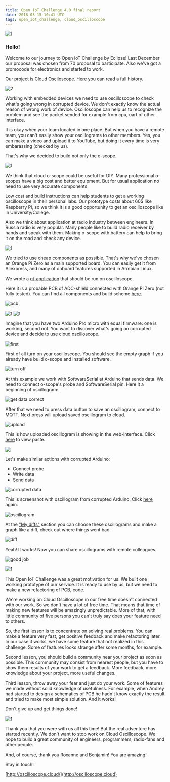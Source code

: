 ```yaml
---
title: Open IoT Challenge 4.0 final report 
date: 2018-03-15 10:41 UTC
tags: open_iot_challenge, cloud_oscilloscope
---
```


![1](https://dronov.net/images/osc/1.png)

### Hello! 

Welcome to our journey to Open IoT Challenge by Eclipse! Last December our proposal was chosen 
from 70 proposal to participate. Also we've got a promocode for electronics and started to work.

Our project is Cloud Osciloscope. [Here](https://dronov.net/2017/11/17/we-make-an-open-source-cloud-oscilloscope.html) you can read a full history. 

![2](https://dronov.net/images/osc/2.png)

Working with embedded devices we need to use oscilloscope to check what's going wrong in corrupted device. We don't exactly know the actual reason 
of wrong work of device. Oscilloscope can help us to recognize the problem and see the packet sended for example from cpu, uart of other interface.

It is okay when your team located in one place. But when you have a remote team, you can't easily show your oscillograms to other members. 
Yes, you can make a video and upload it to YouTube, but doing it every time is very embarassing (checked by us). 

That's why we decided to build not only the o-scope.  

![1](https://dronov.net/images/osc/3.png)

We think that cloud o-scope could be useful for DIY. Many professional o-scopes have a big cost and better equipment. But for usual application
no need to use very accurate components. 

Low cost and build instructions can help students to get a working oscilloscope in their personal labs. Our prototype costs about 60$ like Raspberry Pi, so we think
it is a good opportunity to get an oscilloscope like in University/College. 

Also we think about application at radio industry between engineers. In Russia radio is very popular. Many people like to build radio receiver by hands and speak with them.
Making o-scope with battery can help to bring it on the road and check any device.  

![1](https://dronov.net/images/osc/4.png)

We tried to use cheap components as possible. That's why we've chosen an Orange Pi Zero as a main supported board. You can easily get it from Aliexpress, 
and many of onboard features supported in Armbian Linux. 

We wrote a [qt-application](https://gitlab.com/cloud-oscilloscope/qtloscope) that should be run on oscilloscope.

Here it is a probable PCB of ADC-shield connected with Orange Pi Zero (not fully tested). You can find all components and build scheme [here](https://dronov.net/2018/03/13/build-scheme.html).

![pcb](https://dronov.net/images/osc/oscill.jpg)

![1](https://dronov.net/images/osc/5.png)
![1](https://dronov.net/images/osc/6.png)

Imagine that you have two Arduino Pro micro with equal firmware: one is working, second not. You want to discover what's going on corrupted device and decide to use cloud oscilloscope. 

![first](https://media.giphy.com/media/1dLjRzvGVvfOcqjPbo/giphy.gif)

First of all turn on your oscilloscope. You should see the empty graph if you already have build o-scope and installed software.

![turn off](https://media.giphy.com/media/lJLRG19Fb4YDYAQBNL/giphy.gif) 

At this example we work with SoftwareSerial at Arduino that sends data. We need to connect o-scope's probe and SoftwareSerial pin. Here it a beginning of oscillogram:

![get data correct](https://media.giphy.com/media/mByxRfYvvG1CCAf8Zh/giphy.gif)

After that we need to press data button to save an oscillogram, connect to MQTT. Next press will upload saved oscillogram to cloud.

![upload](https://media.giphy.com/media/IkliV04dN44qwuGDsP/giphy.gif)

This is how uploaded oscillogram is showing in the web-interface. Click [here](http://oscilloscope.cloud/pastes/k59nzgiqejzcibz555w4aw) to view paste.

![](http://joxi.ru/12MjVZDfMjKnzA.png)

Let's make similar actions with corrupted Arduino: 

- Connect probe
- Write data
- Send data

![corrupted data](https://media.giphy.com/media/nEMIMhWm76FdG8ZSBr/giphy.gif)

This is screenshot with oscillogram from corrupted Arduino. Click [here](http://oscilloscope.cloud/pastes/mvqpgvirqentue-mgmokzq) again.

![oscillogram](http://dl4.joxi.net/drive/2018/03/15/0010/1401/693625/25/b93073164b.png)

At the ["My diffs"](http://oscilloscope.cloud/raw_diffs) section you can choose these oscillograms and make a graph like a diff, check out where things went bad.

![diff](http://joxi.ru/V2VKGdBfx3a0oA.png)


Yeah! It works! Now you can share oscillograms with remote colleagues.  

![good job](https://i.imgflip.com/26fugw.gif)

![1](https://dronov.net/images/osc/7.png)

This Open IoT Challenge was a great motivation for us. We built one working prototype of our service. It is ready to use by us, but we need 
to make a new refactoring of PCB, code. 

We're working on Cloud Oscilloscope in our free time doesn't connected with our work. So we don't have a lot of free time. That means 
that time of making new features will be amazingly unpredictable. More of that, with little community of five persons you can't truly say does 
your feature need to others. 

So, the first lesson is to concentrate on solving real problems. You can make a feature very fast, get positive feedback and make refactoring 
later. In our case it works, we have some feature that not realized in this challenge. Some of features looks strange after some months, for example. 

Second lesson, you should build a community near your project as soon as possible. This community may consist from nearest people, but you 
have to show them results of your work to get a feedback. More feedback, more knowledge about your project, more useful changes.  

Third lesson, throw away your fear and just do your work. Some of features we made without solid knowledge of usefulness. For example,
when Andrey had started to design a schematics of PCB he hadn't know exactly the result and tried to make most simple solution. And it works! 

Don't give up and get things done!

![1](https://dronov.net/images/osc/8.png)

Thank you that you were with us all this time! But the real adventure has started recently. We don't want to stop work on Cloud Oscilloscope. We hope to build a great community of engineers, programmers, radio-fans and other people.

And, of course, thank you Roxanne and Benjamin! You are amazing! 

Stay in touch! 

[http://oscilloscope.cloud/](http://oscilloscope.cloud)